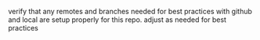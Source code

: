 verify that any remotes and branches needed for best practices with github and local are setup properly for this repo. adjust as needed for best practices
